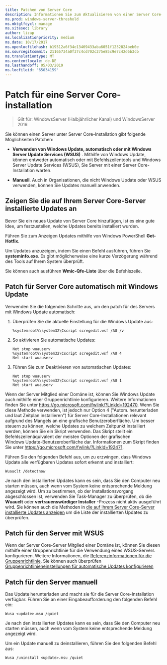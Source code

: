 ```yaml
---
title: Patchen von Server Core
description: Informationen Sie zum Aktualisieren von einer Server Core-Installations von Windows Server
ms.prod: windows-server-threshold
ms.mktglfcycl: manage
ms.sitesec: library
author: lizap
ms.localizationpriority: medium
ms.date: 10/17/2017
ms.openlocfilehash: b19512a6f34e13469433aba6051f1232824beb0e
ms.sourcegitcommit: 21165734a0f37c4cd702c275e85c9e7c42d6b3cb
ms.translationtype: MT
ms.contentlocale: de-DE
ms.lasthandoff: 05/03/2019
ms.locfileid: "65034159"
---
```

# <a name="patch-a-server-core-installation"></a>Patch für eine Server Core-installation

> Gilt für: WindowsServer (Halbjährlicher Kanal) und WindowsServer 2016

Sie können einen Server unter Server Core-Installation gibt folgende Möglichkeiten Patchen:

- **Verwenden von Windows Update, automatisch oder mit Windows Server Update Services (WSUS)** . Mithilfe von Windows Update, können entweder automatisch oder mit Befehlszeilentools und Windows Server Update Services (WSUS), Sie Server mit einer Server Core-Installation warten.

- **Manuell**. Auch in Organisationen, die nicht Windows Update oder WSUS verwenden, können Sie Updates manuell anwenden.

## <a name="view-the-updates-installed-on-your-server-core-server"></a>Zeigen Sie die auf Ihrem Server Core-Server installierte Updates an
Bevor Sie ein neues Update von Server Core hinzufügen, ist es eine gute Idee, um festzustellen, welche Updates bereits installiert wurden.

Führen Sie zum Anzeigen Updates mithilfe von Windows PowerShell **Get-Hotfix**.

Um Updates anzuzeigen, indem Sie einen Befehl ausführen, führen Sie **systeminfo.exe**. Es gibt möglicherweise eine kurze Verzögerung während des Tools auf Ihrem System überprüft.

Sie können auch ausführen **Wmic-Qfe-Liste** über die Befehlszeile. 

## <a name="patch-server-core-automatically-with-windows-update"></a>Patch für Server Core automatisch mit Windows Update

Verwenden Sie die folgenden Schritte aus, um den patch für des Servers mit Windows Update automatisch:

1. Überprüfen Sie die aktuelle Einstellung für die Windows Update aus:
   ```
   %systemroot%\system32\Cscript scregedit.wsf /AU /v 
   ```

2. So aktivieren Sie automatische Updates:

   ```
   Net stop wuauserv 
   %systemroot%\system32\Cscript scregedit.wsf /AU 4 
   Net start wuauserv
   ```  

3. Führen Sie zum Deaktivieren von automatischen Updates:

   ```
   Net stop wuauserv 
   %systemroot%\system32\Cscript scregedit.wsf /AU 1 
   Net start wuauserv 
   ```

Wenn der Server Mitglied einer Domäne ist, können Sie Windows Update auch mithilfe einer Gruppenrichtlinie konfigurieren. Weitere Informationen finden Sie unter https://go.microsoft.com/fwlink/?LinkId=192470. Wenn Sie diese Methode verwenden, ist jedoch nur Option 4 ("Autom. herunterladen und laut Zeitplan installieren") für Server Core-Installationen relevant aufgrund des Mangels an eine grafische Benutzeroberfläche. Um besser steuern zu können, welche Updates zu welchem Zeitpunkt installiert werden, können Sie ein Skript verwenden. Das Skript stellt ein Befehlszeilenäquivalent der meisten Optionen der grafischen Windows Update-Benutzeroberfläche dar. Informationen zum Skript finden Sie unter https://go.microsoft.com/fwlink/?LinkId=192471.

Führen Sie den folgenden Befehl aus, um zu erzwingen, dass Windows Update alle verfügbaren Updates sofort erkennt und installiert:

```
Wuauclt /detectnow 
```

Je nach den installierten Updates kann es sein, dass Sie den Computer neu starten müssen, auch wenn vom System keine entsprechende Meldung angezeigt wird. Um zu bestimmen, ob der Installationsvorgang abgeschlossen ist, verwenden Sie Task-Manager zu überprüfen, ob die **Wuauclt** oder **vertrauenswürdiger Installer** -Prozess nicht aktiv ausgeführt wird. Sie können auch die Methoden in [die auf Ihrem Server Core-Server installierte Updates anzeigen](#view-the-updates-installed-on-your-server-core-server) um die Liste der installierten Updates zu überprüfen.

## <a name="patch-the-server-with-wsus"></a>Patch für den Server mit WSUS 

Wenn der Server Core-Server Mitglied einer Domäne ist, können Sie diesen mithilfe einer Gruppenrichtlinie für die Verwendung eines WSUS-Servers konfigurieren. Weitere Informationen, die [Referenzinformationen für die Gruppenrichtlinie](https://www.microsoft.com/download/details.aspx?id=25250). Sie können auch überprüfen [Gruppenrichtlinieneinstellungen für automatische Updates konfigurieren](../windows-server-update-services/deploy/4-configure-group-policy-settings-for-automatic-updates.md)

## <a name="patch-the-server-manually"></a>Patch für den Server manuell

Das Update herunterladen und macht sie für die Server Core-Installation verfügbar.
Führen Sie an einer Eingabeaufforderung den folgenden Befehl ein:

```
Wusa <update>.msu /quiet 
```

Je nach den installierten Updates kann es sein, dass Sie den Computer neu starten müssen, auch wenn vom System keine entsprechende Meldung angezeigt wird.

Um ein Update manuell zu deinstallieren, führen Sie den folgenden Befehl aus:

```
Wusa /uninstall <update>.msu /quiet 
```

